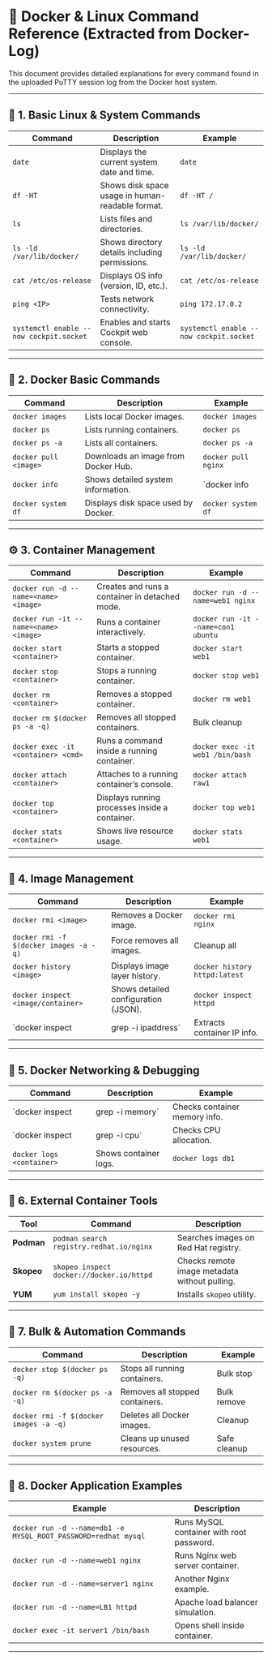 
# 🐳 Docker & Linux Command Reference (Extracted from Docker-Log)

This document provides detailed explanations for every command found in the uploaded PuTTY session log from the Docker host system.

---

## 🧭 1. Basic Linux & System Commands

| Command | Description | Example |
|----------|--------------|----------|
| `date` | Displays the current system date and time. | `date` |
| `df -HT` | Shows disk space usage in human-readable format. | `df -HT /` |
| `ls` | Lists files and directories. | `ls /var/lib/docker/` |
| `ls -ld /var/lib/docker/` | Shows directory details including permissions. | `ls -ld /var/lib/docker/` |
| `cat /etc/os-release` | Displays OS info (version, ID, etc.). | `cat /etc/os-release` |
| `ping <IP>` | Tests network connectivity. | `ping 172.17.0.2` |
| `systemctl enable --now cockpit.socket` | Enables and starts Cockpit web console. | `systemctl enable --now cockpit.socket` |

---

## 🐳 2. Docker Basic Commands

| Command | Description | Example |
|----------|--------------|----------|
| `docker images` | Lists local Docker images. | `docker images` |
| `docker ps` | Lists running containers. | `docker ps` |
| `docker ps -a` | Lists all containers. | `docker ps -a` |
| `docker pull <image>` | Downloads an image from Docker Hub. | `docker pull nginx` |
| `docker info` | Shows detailed system information. | `docker info | grep -i root` |
| `docker system df` | Displays disk space used by Docker. | `docker system df` |

---

## ⚙️ 3. Container Management

| Command | Description | Example |
|----------|--------------|----------|
| `docker run -d --name=<name> <image>` | Creates and runs a container in detached mode. | `docker run -d --name=web1 nginx` |
| `docker run -it --name=<name> <image>` | Runs a container interactively. | `docker run -it --name=con1 ubuntu` |
| `docker start <container>` | Starts a stopped container. | `docker start web1` |
| `docker stop <container>` | Stops a running container. | `docker stop web1` |
| `docker rm <container>` | Removes a stopped container. | `docker rm web1` |
| `docker rm $(docker ps -a -q)` | Removes all stopped containers. | Bulk cleanup |
| `docker exec -it <container> <cmd>` | Runs a command inside a running container. | `docker exec -it web1 /bin/bash` |
| `docker attach <container>` | Attaches to a running container’s console. | `docker attach raw1` |
| `docker top <container>` | Displays running processes inside a container. | `docker top web1` |
| `docker stats <container>` | Shows live resource usage. | `docker stats web1` |

---

## 🧩 4. Image Management

| Command | Description | Example |
|----------|--------------|----------|
| `docker rmi <image>` | Removes a Docker image. | `docker rmi nginx` |
| `docker rmi -f $(docker images -a -q)` | Force removes all images. | Cleanup all |
| `docker history <image>` | Displays image layer history. | `docker history httpd:latest` |
| `docker inspect <image/container>` | Shows detailed configuration (JSON). | `docker inspect httpd` |
| `docker inspect <container> | grep -i ipaddress` | Extracts container IP info. | `docker inspect web1 | grep -i ipaddress` |

---

## 🪪 5. Docker Networking & Debugging

| Command | Description | Example |
|----------|--------------|----------|
| `docker inspect <container> | grep -i memory` | Checks container memory info. | `docker inspect db1 | grep -i memory` |
| `docker inspect <container> | grep -i cpu` | Checks CPU allocation. | `docker inspect LB3 | grep -i cpu` |
| `docker logs <container>` | Shows container logs. | `docker logs db1` |

---

## 🧱 6. External Container Tools

| Tool | Command | Description |
|------|----------|-------------|
| **Podman** | `podman search registry.redhat.io/nginx` | Searches images on Red Hat registry. |
| **Skopeo** | `skopeo inspect docker://docker.io/httpd` | Checks remote image metadata without pulling. |
| **YUM** | `yum install skopeo -y` | Installs `skopeo` utility. |

---

## 🧹 7. Bulk & Automation Commands

| Command | Description | Example |
|----------|--------------|----------|
| `docker stop $(docker ps -q)` | Stops all running containers. | Bulk stop |
| `docker rm $(docker ps -a -q)` | Removes all stopped containers. | Bulk remove |
| `docker rmi -f $(docker images -a -q)` | Deletes all Docker images. | Cleanup |
| `docker system prune` | Cleans up unused resources. | Safe cleanup |

---

## 🧠 8. Docker Application Examples

| Example | Description |
|----------|-------------|
| `docker run -d --name=db1 -e MYSQL_ROOT_PASSWORD=redhat mysql` | Runs MySQL container with root password. |
| `docker run -d --name=web1 nginx` | Runs Nginx web server container. |
| `docker run -d --name=server1 nginx` | Another Nginx example. |
| `docker run -d --name=LB1 httpd` | Apache load balancer simulation. |
| `docker exec -it server1 /bin/bash` | Opens shell inside container. |

---


